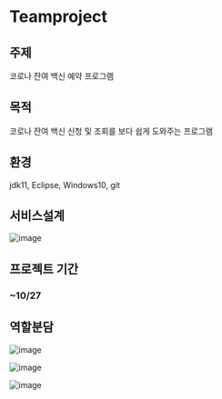 # Teamproject

## 주제
코로나 잔여 백신 예약 프로그램
## 목적
코로나 잔여 백신 신청 및 조회를 보다 쉽게 도와주는 프로그램
## 환경
jdk11, Eclipse, Windows10, git

## 서비스설계
![image](https://user-images.githubusercontent.com/91596526/139001886-c54f5e2b-aafd-4aaf-bb33-87577793f56c.png)

## 프로젝트 기간
### ~10/27

## 역할분담
![image](https://user-images.githubusercontent.com/91596526/139023241-f66e0c1b-12a7-4b80-b204-bfb3962732ae.png)

![image](https://user-images.githubusercontent.com/91596526/139072617-9d7db8b5-9b31-4007-8785-8853d68714a4.png)

![image](https://user-images.githubusercontent.com/91596526/138246435-1d2c9379-4538-4d16-b79a-5547eb969a06.png)

